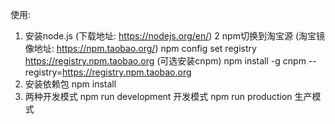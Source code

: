 使用:
1) 安装node.js (下载地址: https://nodejs.org/en/)
2  npm切换到淘宝源 (淘宝镜像地址: https://npm.taobao.org/)
   npm config set registry https://registry.npm.taobao.org
   (可选安装cnpm)
   npm install -g cnpm --registry=https://registry.npm.taobao.org
3) 安装依赖包
   npm install
4) 两种开发模式
    npm run development 开发模式
    npm run production 生产模式